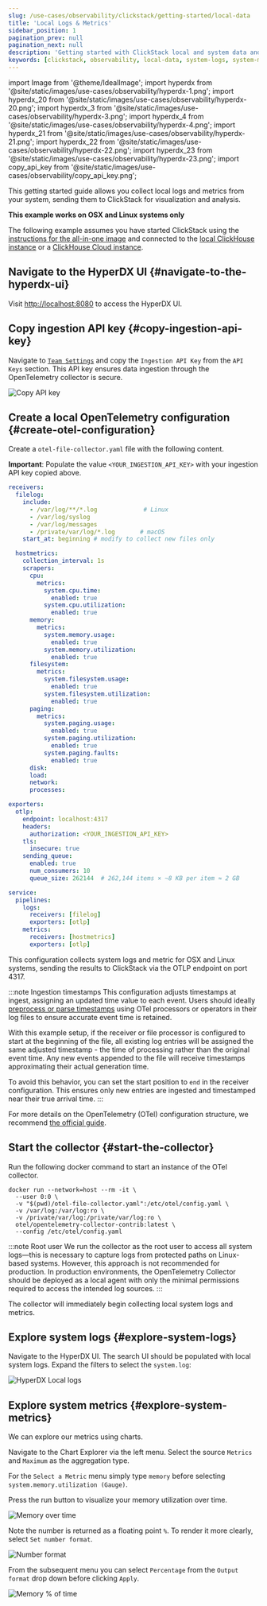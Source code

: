 ```yaml
---
slug: /use-cases/observability/clickstack/getting-started/local-data
title: 'Local Logs & Metrics'
sidebar_position: 1
pagination_prev: null
pagination_next: null
description: 'Getting started with ClickStack local and system data and metrics'
keywords: [clickstack, observability, local-data, system-logs, system-metrics, opentelemetry, otel, hostmetrics, filelog, collector, macos, linux, tutorial]
---
```


import Image from '@theme/IdealImage';
import hyperdx from '@site/static/images/use-cases/observability/hyperdx-1.png';
import hyperdx_20 from '@site/static/images/use-cases/observability/hyperdx-20.png';
import hyperdx_3 from '@site/static/images/use-cases/observability/hyperdx-3.png';
import hyperdx_4 from '@site/static/images/use-cases/observability/hyperdx-4.png';
import hyperdx_21 from '@site/static/images/use-cases/observability/hyperdx-21.png';
import hyperdx_22 from '@site/static/images/use-cases/observability/hyperdx-22.png';
import hyperdx_23 from '@site/static/images/use-cases/observability/hyperdx-23.png';
import copy_api_key from '@site/static/images/use-cases/observability/copy_api_key.png';

This getting started guide allows you collect local logs and metrics from your system, sending them to ClickStack for visualization and analysis.

**This example works on OSX and Linux systems only**

The following example assumes you have started ClickStack using the [instructions for the all-in-one image](/use-cases/observability/clickstack/getting-started) and connected to the [local ClickHouse instance](/use-cases/observability/clickstack/getting-started#complete-connection-credentials) or a [ClickHouse Cloud instance](/use-cases/observability/clickstack/getting-started#create-a-cloud-connection).

<VerticalStepper>

## Navigate to the HyperDX UI {#navigate-to-the-hyperdx-ui}

Visit [http://localhost:8080](http://localhost:8080) to access the HyperDX UI.

## Copy ingestion API key {#copy-ingestion-api-key}

Navigate to [`Team Settings`](http://localhost:8080/team) and copy the `Ingestion API Key` from the `API Keys` section. This API key ensures data ingestion through the OpenTelemetry collector is secure.

<Image img={copy_api_key} alt="Copy API key" size="lg"/>

## Create a local OpenTelemetry configuration {#create-otel-configuration}

Create a `otel-file-collector.yaml` file with the following content.

**Important**: Populate the value `<YOUR_INGESTION_API_KEY>` with your ingestion API key copied above.

```yaml
receivers:
  filelog:
    include:
      - /var/log/**/*.log             # Linux
      - /var/log/syslog
      - /var/log/messages
      - /private/var/log/*.log       # macOS
    start_at: beginning # modify to collect new files only

  hostmetrics:
    collection_interval: 1s
    scrapers:
      cpu:
        metrics:
          system.cpu.time:
            enabled: true
          system.cpu.utilization:
            enabled: true
      memory:
        metrics:
          system.memory.usage:
            enabled: true
          system.memory.utilization:
            enabled: true
      filesystem:
        metrics:
          system.filesystem.usage:
            enabled: true
          system.filesystem.utilization:
            enabled: true
      paging:
        metrics:
          system.paging.usage:
            enabled: true
          system.paging.utilization:
            enabled: true
          system.paging.faults:
            enabled: true
      disk:
      load:
      network:
      processes:

exporters:
  otlp:
    endpoint: localhost:4317
    headers:
      authorization: <YOUR_INGESTION_API_KEY>
    tls:
      insecure: true
    sending_queue:
      enabled: true
      num_consumers: 10
      queue_size: 262144  # 262,144 items × ~8 KB per item ≈ 2 GB

service:
  pipelines:
    logs:
      receivers: [filelog]
      exporters: [otlp]
    metrics:
      receivers: [hostmetrics]
      exporters: [otlp]
```

This configuration collects system logs and metric for OSX and Linux systems, sending the results to ClickStack via the OTLP endpoint on port 4317.

:::note Ingestion timestamps
This configuration adjusts timestamps at ingest, assigning an updated time value to each event. Users should ideally [preprocess or parse timestamps](/use-cases/observability/clickstack/ingesting-data/otel-collector#processing-filtering-transforming-enriching) using OTel processors or operators in their log files to ensure accurate event time is retained.

With this example setup, if the receiver or file processor is configured to start at the beginning of the file, all existing log entries will be assigned the same adjusted timestamp - the time of processing rather than the original event time. Any new events appended to the file will receive timestamps approximating their actual generation time.

To avoid this behavior, you can set the start position to `end` in the receiver configuration. This ensures only new entries are ingested and timestamped near their true arrival time.
:::

For more details on the OpenTelemetry (OTel) configuration structure, we recommend [the official guide](https://opentelemetry.io/docs/collector/configuration/).

## Start the collector {#start-the-collector}

Run the following docker command to start an instance of the OTel collector.

```shell
docker run --network=host --rm -it \
  --user 0:0 \
  -v "$(pwd)/otel-file-collector.yaml":/etc/otel/config.yaml \
  -v /var/log:/var/log:ro \
  -v /private/var/log:/private/var/log:ro \
  otel/opentelemetry-collector-contrib:latest \
  --config /etc/otel/config.yaml
```

:::note Root user
We run the collector as the root user to access all system logs—this is necessary to capture logs from protected paths on Linux-based systems. However, this approach is not recommended for production. In production environments, the OpenTelemetry Collector should be deployed as a local agent with only the minimal permissions required to access the intended log sources.
:::

The collector will immediately begin collecting local system logs and metrics.

## Explore system logs {#explore-system-logs}

Navigate to the HyperDX UI. The search UI should be populated with local system logs. Expand the filters to select the `system.log`:

<Image img={hyperdx_20} alt="HyperDX Local logs" size="lg"/>

## Explore system metrics {#explore-system-metrics}

We can explore our metrics using charts.

Navigate to the Chart Explorer via the left menu. Select the source `Metrics` and `Maximum` as the aggregation type. 

For the `Select a Metric` menu simply type `memory` before selecting `system.memory.utilization (Gauge)`.

Press the run button to visualize your memory utilization over time.

<Image img={hyperdx_21} alt="Memory over time" size="lg"/>

Note the number is returned as a floating point `%`. To render it more clearly, select `Set number format`. 

<Image img={hyperdx_22} alt="Number format" size="lg"/>

From the subsequent menu you can select `Percentage` from the `Output format` drop down before clicking `Apply`.

<Image img={hyperdx_23} alt="Memory % of time" size="lg"/>

</VerticalStepper>
